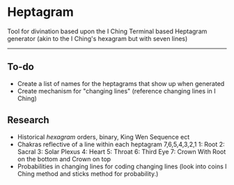 # Heptagram
Tool for divination based upon the I Ching
Terminal based Heptagram generator (akin to the I Ching's hexagram but with seven lines)

***

## To-do
- Create a list of names for the heptagrams that show up when generated
- Create mechanism for "changing lines" (reference changing lines in I Ching)

## Research
- Historical *hexagram* orders, binary, King Wen Sequence ect
- Chakras reflective of a line within each heptagram 7,6,5,4,3,2,1
    1: Root 2: Sacral 3: Solar Plexus 4: Heart 5: Throat 6: Third Eye 7: Crown
    With Root on the bottom and Crown on top
- Probabilities in changing lines for coding changing lines
    (look into coins I Ching method and sticks method for probability.)
